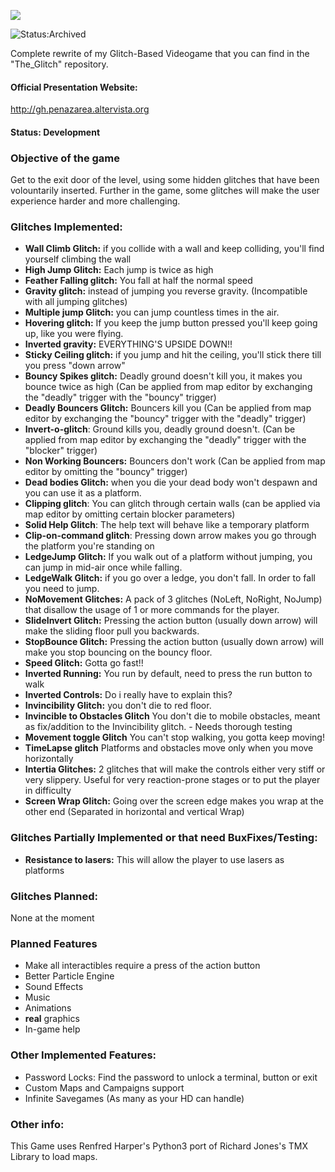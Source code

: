 ![](https://cloud.githubusercontent.com/assets/6682630/10658144/52151062-7894-11e5-8eaa-3bfb5f74cdc7.png)

![Status:Archived](https://img.shields.io/badge/Status-Archived-inactive)

Complete rewrite of my Glitch-Based Videogame that you can find in the
"The_Glitch" repository.

#### Official Presentation Website:
http://gh.penazarea.altervista.org

#### Status: Development

### Objective of the game
Get to the exit door of the level, using some hidden glitches that
have been volountarily inserted.
Further in the game, some glitches will make the user experience harder
and more challenging.

### Glitches Implemented:
- **Wall Climb Glitch:** if you collide with a wall and keep colliding, you'll find yourself climbing the wall
- **High Jump Glitch:** Each jump is twice as high
- **Feather Falling glitch:** You fall at half the normal speed
- **Gravity glitch:** instead of jumping you reverse gravity. (Incompatible with all jumping glitches)
- **Multiple jump Glitch:** you can jump countless times in the air.
- **Hovering glitch:** If you keep the jump button pressed you'll keep going up, like you were flying.
- **Inverted gravity:** EVERYTHING'S UPSIDE DOWN!!
- **Sticky Ceiling glitch:** if you jump and hit the ceiling, you'll stick there till you press "down arrow"
- **Bouncy Spikes glitch:** Deadly ground doesn't kill you, it makes you bounce twice as high (Can be applied from map editor by exchanging the "deadly" trigger with the "bouncy" trigger)
- **Deadly Bouncers Glitch:** Bouncers kill you (Can be applied from map editor by exchanging the "bouncy" trigger with the "deadly" trigger)
- **Invert-o-glitch**: Ground kills you, deadly ground doesn't. (Can be applied from map editor by exchanging the "deadly" trigger with the "blocker" trigger)
- **Non Working Bouncers:** Bouncers don't work (Can be applied from map editor by omitting the "bouncy" trigger)
- **Dead bodies Glitch:** when you die your dead body won't despawn and you can use it as a platform.
- **Clipping glitch**: You can glitch through certain walls (can be applied via map editor by omitting certain blocker parameters)
- **Solid Help Glitch**: The help text will behave like a temporary platform
- **Clip-on-command glitch**: Pressing down arrow makes you go through the platform you're standing on
- **LedgeJump Glitch:** If you walk out of a platform without jumping, you can jump in mid-air once while falling.
- **LedgeWalk Glitch:** if you go over a ledge, you don't fall. In order to fall you need to jump.
- **NoMovement Glitches:** A pack of 3 glitches (NoLeft, NoRight, NoJump) that disallow the usage of 1 or more commands for the player.
- **SlideInvert Glitch:** Pressing the action button (usually down arrow) will make the sliding floor pull you backwards.
- **StopBounce Glitch:** Pressing the action button (usually down arrow) will make you stop bouncing on the bouncy floor.
- **Speed Glitch:** Gotta go fast!!
- **Inverted Running:** You run by default, need to press the run button to walk
- **Inverted Controls:** Do i really have to explain this?
- **Invincibility Glitch:** you don't die to red floor.
- **Invincible to Obstacles Glitch** You don't die to mobile obstacles, meant as fix/addition to the Invincibility glitch. - Needs thorough testing
- **Movement toggle Glitch** You can't stop walking, you gotta keep moving!
- **TimeLapse glitch** Platforms and obstacles move only when you move horizontally
- **Intertia Glitches:** 2 glitches that will make the controls either very stiff or very slippery. Useful for very reaction-prone stages or to put the player in difficulty
- **Screen Wrap Glitch:** Going over the screen edge makes you wrap at the other end (Separated in horizontal and vertical Wrap)


### Glitches Partially Implemented or that need BuxFixes/Testing:
- **Resistance to lasers:** This will allow the player to use lasers as platforms

### Glitches Planned:
None at the moment

### Planned Features
- Make all interactibles require a press of the action button
- Better Particle Engine
- Sound Effects
- Music
- Animations
- **real** graphics
- In-game help

### Other Implemented Features:
- Password Locks: Find the password to unlock a terminal, button or exit
- Custom Maps and Campaigns support
- Infinite Savegames (As many as your HD can handle)

### Other info:
This Game uses Renfred Harper's Python3 port of Richard Jones's TMX Library to load maps.
